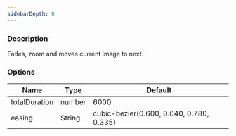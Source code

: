 ```yaml
---
sidebarDepth: 0
---
```


### Description

Fades, zoom and moves current image to next.

### Options

| Name          | Type    | Default                                  |
| ------------- | ------- | ---------------------------------------- |
| totalDuration | number | 6000                                     |
| easing        | String  | cubic-bezier(0.600, 0.040, 0.780, 0.335) |
